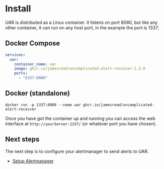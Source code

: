 # Install

UAR is distributed as a Linux container. It listens on port 8080, but like any other container, it can run on any host port, in the example the port is 1337;

## Docker Compose

```yaml
services:
  uar:
    container_name: uar
    image: ghcr.io/jamesread/uncomplicated-alert-receiver:1.2.0
    ports:
      - "6337:8080"
```

## Docker (standalone)

```
docker run -p 1337:8080 --name uar ghcr.io/jamesread/uncomplicated-alert-receiver
```

Once you have got the container up and running you can access the web interface at `http://yourServer:1337/` (or whatever port you have chosen).

## Next steps

The next step is to configure your alertmanager to send alerts to UAR.

* [Setup Alertmanager](setup.md)

